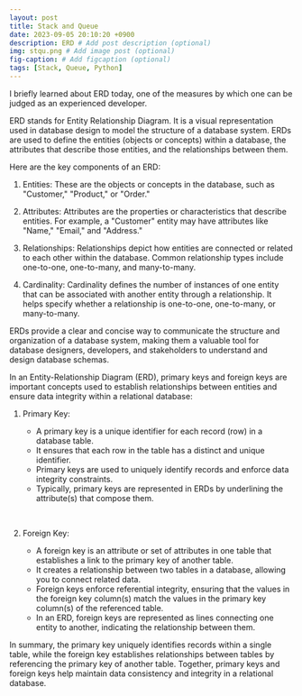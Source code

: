 ```yaml
---
layout: post
title: Stack and Queue
date: 2023-09-05 20:10:20 +0900
description: ERD # Add post description (optional)
img: stqu.png # Add image post (optional)
fig-caption: # Add figcaption (optional)
tags: [Stack, Queue, Python]
---
```


I briefly learned about ERD today, one of the measures by which one can be judged as an experienced developer.   

ERD stands for Entity Relationship Diagram. It is a visual representation used in database design to model the structure of a database system. ERDs are used to define the entities (objects or concepts) within a database, the attributes that describe those entities, and the relationships between them.

Here are the key components of an ERD:

1. Entities: These are the objects or concepts in the database, such as "Customer," "Product," or "Order."

2. Attributes: Attributes are the properties or characteristics that describe entities. For example, a "Customer" entity may have attributes like "Name," "Email," and "Address."

3. Relationships: Relationships depict how entities are connected or related to each other within the database. Common relationship types include one-to-one, one-to-many, and many-to-many.

4. Cardinality: Cardinality defines the number of instances of one entity that can be associated with another entity through a relationship. It helps specify whether a relationship is one-to-one, one-to-many, or many-to-many.

ERDs provide a clear and concise way to communicate the structure and organization of a database system, making them a valuable tool for database designers, developers, and stakeholders to understand and design database schemas.

In an Entity-Relationship Diagram (ERD), primary keys and foreign keys are important concepts used to establish relationships between entities and ensure data integrity within a relational database:

1. Primary Key:

    - A primary key is a unique identifier for each record (row) in a database table.
    - It ensures that each row in the table has a distinct and unique identifier.
    - Primary keys are used to uniquely identify records and enforce data integrity constraints.
    - Typically, primary keys are represented in ERDs by underlining the attribute(s) that compose them.   
</br>

2. Foreign Key:

    - A foreign key is an attribute or set of attributes in one table that establishes a link to the primary key of another table.
    - It creates a relationship between two tables in a database, allowing you to connect related data.
    - Foreign keys enforce referential integrity, ensuring that the values in the foreign key column(s) match the values in the primary key column(s) of the referenced table.
    - In an ERD, foreign keys are represented as lines connecting one entity to another, indicating the relationship between them.


In summary, the primary key uniquely identifies records within a single table, while the foreign key establishes relationships between tables by referencing the primary key of another table. Together, primary keys and foreign keys help maintain data consistency and integrity in a relational database.